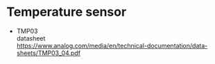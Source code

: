 # Temperature sensor
- TMP03  
datasheet  
https://www.analog.com/media/en/technical-documentation/data-sheets/TMP03_04.pdf